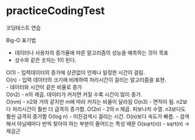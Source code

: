 # practiceCodingTest
코딩테스트 연습

Big-O 표기법
- 데이터나 사용자의 증가율에 따른 알고리즘의 성능을 예측하는 것이 목표
- 상수와 같은 숫자는 1이 된다.

O(1) - 입력데이터의 증가에 상관없이 언제나 일정한 시간이 걸림.  
O(n) - 입력 데이터의 크기에 비례하여 처리시간이 걸리는 알고리즘을 표현.  
     - 데이터와 시간이 같은 비율로 증가  
O(n2) - n의 제곱. 데이터가 커지면 커질 수록 시간이 많이 증가.  
O(nm) - n2와 거의 같지만 m에 따라 커지는 비율이 달라짐
O(n3) - 면적이 됨. n2보다 처리시간이 훨씬 더 급격히 증가함.
O(2n) - 2의 n 제곱. 피보나치 수열. n3보다도 훨씬 급격히 증가함
O(log n) - 이진검색시 걸리는 시간. O(n)보다 속도가 빠름. 
         - 검색해서 아닐때마다 반씩 찾아야 하는 부분이 줄어드는 특성 때문
O(sqrt(n)) - sqrt(n) -> 제곱근 